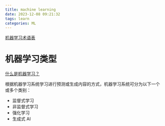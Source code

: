 ```yaml
---
title: machine learning
date: 2023-12-08 09:21:32
tags: learn
categories: ML
---
```


[机器学习术语表](https://developers.google.com/machine-learning/glossary/fundamentals?hl=zh-cn)

# 机器学习类型

[什么是机器学习？](https://developers.google.com/machine-learning/intro-to-ml/what-is-ml?hl=zh-cn)

根据机器学习系统学习进行预测或生成内容的方式，机器学习系统可分为以下一个或多个类别：

- 监督式学习
- 非监督式学习
- 强化学习
- 生成式 AI